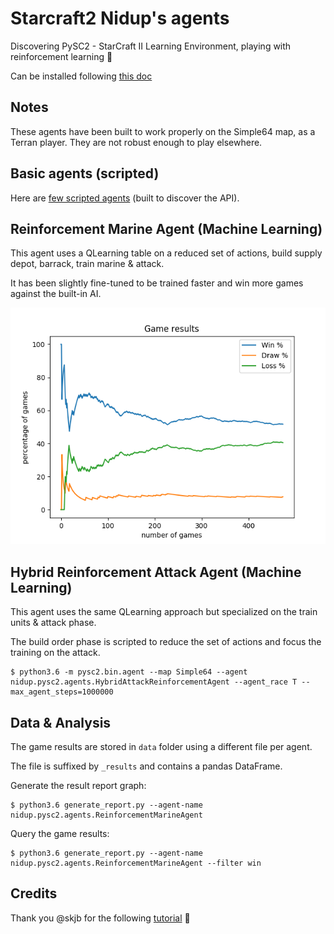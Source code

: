 Starcraft2 Nidup's agents
=========================

Discovering PySC2 - StarCraft II Learning Environment, playing with reinforcement learning 🤖

Can be installed following [this doc](doc/install.md)

Notes
-----

These agents have been built to work properly on the Simple64 map, as a Terran player.
They are not robust enough to play elsewhere.

Basic agents (scripted)
-----------------------

Here are [few scripted agents](doc/scripted_agents.md) (built to discover the API).

Reinforcement Marine Agent (Machine Learning)
---------------------------------------------

This agent uses a QLearning table on a reduced set of actions, build supply depot, barrack, train marine & attack.

It has been slightly fine-tuned to be trained faster and win more games against the built-in AI.

![Image of ReinforcementMarineAgent 4](doc/ReinforcementMarineAgent_enemyb1andb2.png)

Hybrid Reinforcement Attack Agent (Machine Learning)
----------------------------------------------------

This agent uses the same QLearning approach but specialized on the train units & attack phase.

The build order phase is scripted to reduce the set of actions and focus the training on the attack.

```
$ python3.6 -m pysc2.bin.agent --map Simple64 --agent nidup.pysc2.agents.HybridAttackReinforcementAgent --agent_race T --max_agent_steps=1000000
```

Data & Analysis
---------------

The game results are stored in `data` folder using a different file per agent.

The file is suffixed by `_results` and contains a pandas DataFrame.

Generate the result report graph:
```
$ python3.6 generate_report.py --agent-name nidup.pysc2.agents.ReinforcementMarineAgent
```

Query the game results:
```
$ python3.6 generate_report.py --agent-name nidup.pysc2.agents.ReinforcementMarineAgent --filter win
```

Credits
-------

Thank you @skjb for the following [tutorial](https://github.com/skjb/pysc2-tutorial) 🚀
